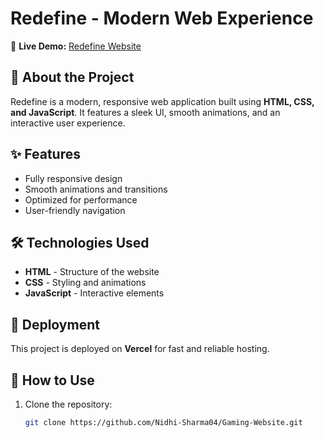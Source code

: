 # Redefine - Modern Web Experience  

🚀 **Live Demo:** [Redefine Website](https://redefine-pi.vercel.app/)  

## 📌 About the Project  
Redefine is a modern, responsive web application built using **HTML, CSS, and JavaScript**. It features a sleek UI, smooth animations, and an interactive user experience.  

## ✨ Features  
- Fully responsive design  
- Smooth animations and transitions  
- Optimized for performance  
- User-friendly navigation  

## 🛠️ Technologies Used  
- **HTML** - Structure of the website  
- **CSS** - Styling and animations  
- **JavaScript** - Interactive elements  

## 🚀 Deployment  
This project is deployed on **Vercel** for fast and reliable hosting.  

## 📂 How to Use  
1. Clone the repository:  
   ```sh
   git clone https://github.com/Nidhi-Sharma04/Gaming-Website.git
